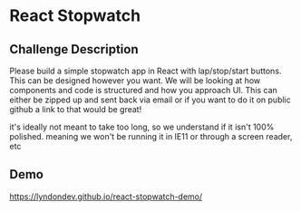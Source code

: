 # React Stopwatch

## Challenge Description

Please build a simple stopwatch app in React with lap/stop/start buttons. This can be designed however you want. We will be looking at how components and code is structured and how you approach UI. This can either be zipped up and sent back via email or if you want to do it on public github a link to that would be great!

it's ideally not meant to take too long, so we understand if it isn't 100% polished. meaning we won't be running it in IE11 or through a screen reader, etc

## Demo

https://lyndondev.github.io/react-stopwatch-demo/

